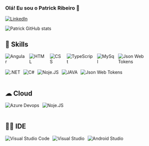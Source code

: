 ### Olá! Eu sou o Patrick Ribeiro 🤚

[![Linkedln](https://img.shields.io/badge/LinkedIn-0077B5?style=for-the-badge&logo=linkedin&logoColor=white)](https://www.linkedin.com/in/patrick-ribeiro-834719107/)


![Patrick GitHub stats](https://github-readme-stats.vercel.app/api?username=DevPatrickRibeiro&theme=blue-green)


<!-- [![Top Langs](https://github-readme-stats.vercel.app/api/top-langs/?username=DevPatrickRibeiro)](https://github.com/DevPatrickRibeiro/github-readme-stats) -->

## 🚀 Skills 

<div style="display: flex;"> <br/>
<img style="display: flex; margin-right: 10px;" align="center" alt="Angular" src="https://img.shields.io/badge/Angular-DD0031?style=for-the-badge&logo=angular&logoColor=white">

<img style="display: flex; margin-right: 10px;" align="center" alt="HTML" src="https://img.shields.io/badge/HTML5-E34F26?style=for-the-badge&logo=html5&logoColor=white">

<img style="display: flex; margin-right: 10px;" align="center" alt="CSS" src="https://img.shields.io/badge/CSS3-1572B6?style=for-the-badge&logo=css3&logoColor=white">

<img style="display: flex; margin-right: 10px;" align="center" alt="TypeScript" src="https://img.shields.io/badge/TypeScript-007ACC?style=for-the-badge&logo=typescript&logoColor=white">

<img style="display: flex; margin-right: 10px;" align="center" alt="MySql" src="https://img.shields.io/badge/MySQL-005C84?style=for-the-badge&logo=mysql&logoColor=white">
  
 <img style="display: flex; margin-right: 10px;" align="center" alt="Json Web Tokens" src="https://img.shields.io/badge/Ionic-3880FF?style=for-the-badge&logo=ionic&logoColor=white">
</div><br/>

<div style="display: flex;"> <br/>
<img style="display: flex; margin-right: 10px;" align="center" alt=".NET" src="https://img.shields.io/badge/.NET-5C2D91?style=for-the-badge&logo=.net&logoColor=white">

<img style="display: flex; margin-right: 10px;" align="center" alt="C#" src="https://img.shields.io/badge/C%23-239120?style=for-the-badge&logo=c-sharp&logoColor=white">

<img style="display: flex; margin-right: 10px;" align="center" alt="Noje.JS" src="https://img.shields.io/badge/Node.js-43853D?style=for-the-badge&logo=node.js&logoColor=white">


<img style="display: flex; margin-right: 10px;" align="center" alt="JAVA" src="https://img.shields.io/badge/Java-ED8B00?style=for-the-badge&logo=openjdk&logoColor=white">

<img style="display: flex; margin-right: 10px;" align="center" alt="Json Web Tokens" src="https://img.shields.io/badge/json%20web%20tokens-323330?style=for-the-badge&logo=json-web-tokens&logoColor=pink">
</div><br/>

## ☁ Cloud

<div style="display: flex;"> <br/>

<img style="display: flex; margin-right: 10px;" align="center" alt="Azure Devops" src="https://img.shields.io/badge/Azure_DevOps-0078D7?style=for-the-badge&logo=azure-devops&logoColor=white">

<img style="display: flex; margin-right: 10px;" align="center" alt="Noje.JS" src="https://img.shields.io/badge/Amazon_AWS-FF9900?style=for-the-badge&logo=amazonaws&logoColor=white">
</div><br/>



## 👩‍💻 IDE

<div style="display: flex; margin-right: 10px;" style="display: flex;"> <br/>

<img style="display: flex; margin-right: 10px;" align="center" alt="Visual Studio Code" src="https://img.shields.io/badge/Visual_Studio_Code-0078D4?style=for-the-badge&logo=visual%20studio%20code&logoColor=white">

<img style="display: flex; margin-right: 10px;" align="center" alt="Visual Studio" src="https://img.shields.io/badge/Visual_Studio-5C2D91?style=for-the-badge&logo=visual%20studio&logoColor=white">

<img style="display: flex; margin-right: 10px;" align="center" alt="Android Studio" src="https://img.shields.io/badge/Android_Studio-3DDC84?style=for-the-badge&logo=android-studio&logoColor=white">
</div>

